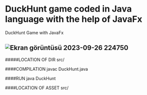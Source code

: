 # DuckHunt game coded in Java language with the help of JavaFx
DuckHunt Game with JavaFx

![Ekran görüntüsü 2023-09-26 224750](https://github.com/enismchtt/duckhunt/assets/73404459/6292471a-5a7a-42f7-967a-0c2e21ac9d07)
---
#####LOCATION OF DIR 
src/

####COMPILATION
javac DuckHunt.java

####RUN 
java DuckHunt

####LOCATION OF ASSET
src/


